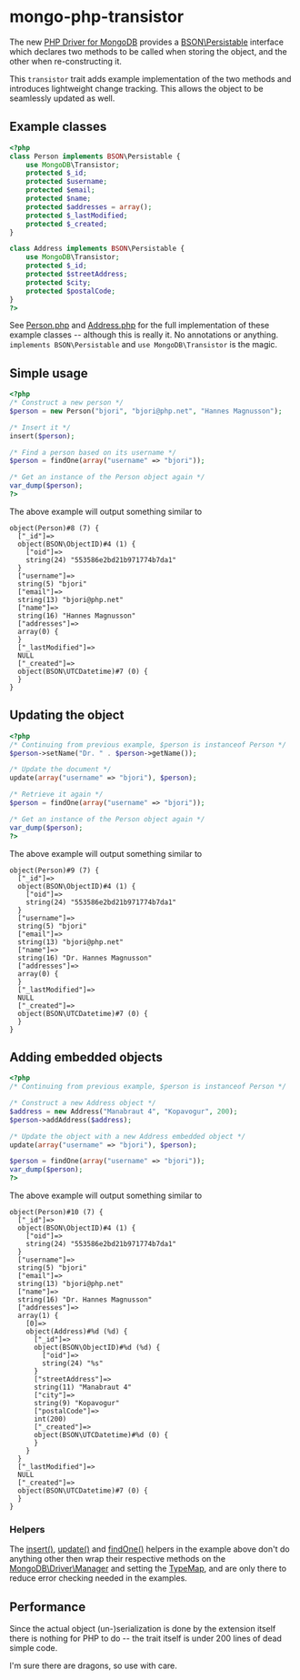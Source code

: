 # mongo-php-transistor

The new [PHP Driver for MongoDB](10gen-labs/mongo-php-driver-prototype) provides a
[BSON\Persistable](http://php.net/BSON\\Persistable) interface which declares
two methods to be called when storing the object, and the other when re-constructing it.

This `transistor` trait adds example implementation of the two methods and introduces
lightweight change tracking. This allows the object to be seamlessly updated as well.



## Example classes

```php
<?php
class Person implements BSON\Persistable {
    use MongoDB\Transistor;
    protected $_id;
    protected $username;
    protected $email;
    protected $name;
    protected $addresses = array();
    protected $_lastModified;
    protected $_created;
}

class Address implements BSON\Persistable {
    use MongoDB\Transistor;
    protected $_id;
    protected $streetAddress;
    protected $city;
    protected $postalCode;
}
?>
```
See [Person.php](tests/utils/classes/Person.php) and [Address.php](tests/utils/classes/Address.php) for
the full implementation of these example classes -- although this is really it. No annotations or anything.
`implements BSON\Persistable` and `use MongoDB\Transistor` is the magic.

## Simple usage

```php
<?php
/* Construct a new person */
$person = new Person("bjori", "bjori@php.net", "Hannes Magnusson");

/* Insert it */
insert($person);

/* Find a person based on its username */
$person = findOne(array("username" => "bjori"));

/* Get an instance of the Person object again */
var_dump($person);
?>
```

The above example will output something similar to

```
object(Person)#8 (7) {
  ["_id"]=>
  object(BSON\ObjectID)#4 (1) {
    ["oid"]=>
    string(24) "553586e2bd21b971774b7da1"
  }
  ["username"]=>
  string(5) "bjori"
  ["email"]=>
  string(13) "bjori@php.net"
  ["name"]=>
  string(16) "Hannes Magnusson"
  ["addresses"]=>
  array(0) {
  }
  ["_lastModified"]=>
  NULL
  ["_created"]=>
  object(BSON\UTCDatetime)#7 (0) {
  }
}
```

## Updating the object

```php
<?php
/* Continuing from previous example, $person is instanceof Person */
$person->setName("Dr. " . $person->getName());

/* Update the document */
update(array("username" => "bjori"), $person);

/* Retrieve it again */
$person = findOne(array("username" => "bjori"));

/* Get an instance of the Person object again */
var_dump($person);
?>
```

The above example will output something similar to

```
object(Person)#9 (7) {
  ["_id"]=>
  object(BSON\ObjectID)#4 (1) {
    ["oid"]=>
    string(24) "553586e2bd21b971774b7da1"
  }
  ["username"]=>
  string(5) "bjori"
  ["email"]=>
  string(13) "bjori@php.net"
  ["name"]=>
  string(16) "Dr. Hannes Magnusson"
  ["addresses"]=>
  array(0) {
  }
  ["_lastModified"]=>
  NULL
  ["_created"]=>
  object(BSON\UTCDatetime)#7 (0) {
  }
}
```

## Adding embedded objects

```php
<?php
/* Continuing from previous example, $person is instanceof Person */

/* Construct a new Address object */
$address = new Address("Manabraut 4", "Kopavogur", 200);
$person->addAddress($address);

/* Update the object with a new Address embedded object */
update(array("username" => "bjori"), $person);

$person = findOne(array("username" => "bjori"));
var_dump($person);
?>
```

The above example will output something similar to

```
object(Person)#10 (7) {
  ["_id"]=>
  object(BSON\ObjectID)#4 (1) {
    ["oid"]=>
    string(24) "553586e2bd21b971774b7da1"
  }
  ["username"]=>
  string(5) "bjori"
  ["email"]=>
  string(13) "bjori@php.net"
  ["name"]=>
  string(16) "Dr. Hannes Magnusson"
  ["addresses"]=>
  array(1) {
    [0]=>
    object(Address)#%d (%d) {
      ["_id"]=>
      object(BSON\ObjectID)#%d (%d) {
        ["oid"]=>
        string(24) "%s"
      }
      ["streetAddress"]=>
      string(11) "Manabraut 4"
      ["city"]=>
      string(9) "Kopavogur"
      ["postalCode"]=>
      int(200)
      ["_created"]=>
      object(BSON\UTCDatetime)#%d (0) {
      }
    }
  }
  ["_lastModified"]=>
  NULL
  ["_created"]=>
  object(BSON\UTCDatetime)#7 (0) {
  }
}
```


### Helpers

The [insert()](tests/utils/tools.inc#L4-L13), [update()](tests/utils/tools.inc#L15-L26)
and [findOne()](tests/utils/tools.inc#L28-L41) helpers in the example above don't do
anything other then wrap their respective methods on the
[MongoDB\Driver\Manager](http://php.net/MongoDB\\Driver\\Manager) and setting the
[TypeMap](http://php.net/MongoDB\\Driver\\Cursor.settypemap), and are only there to reduce error checking needed
in the examples.


## Performance

Since the actual object (un-)serialization is done by the extension itself there
is nothing for PHP to do -- the trait itself is under 200 lines of dead simple code.



I'm sure there are dragons, so use with care.
